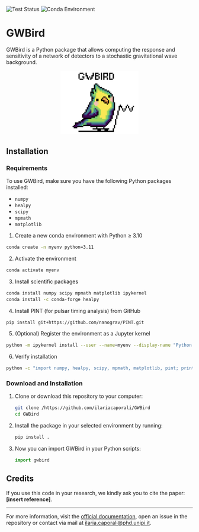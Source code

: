 ![Test Status](https://img.shields.io/badge/Tests-Passed-brightgreen)
![Conda Environment](https://img.shields.io/badge/environment-conda-green?logo=anaconda)


# GWBird 

GWBird is a Python package that allows computing the response and sensitivity of a network of detectors to a stochastic gravitational wave background.



<p align='center'>
   <img src='logo.png' alt='logo' width='210'>
</p>

## Installation

### Requirements

To use GWBird, make sure you have the following Python packages installed:

- `numpy`
- `healpy`
- `scipy`
- `mpmath`
- `matplotlib`

1. Create a new conda environment with Python ≥ 3.10
```sh
conda create -n myenv python=3.11
```

2. Activate the environment
```sh
conda activate myenv
```
3. Install scientific packages
```sh
conda install numpy scipy mpmath matplotlib ipykernel
conda install -c conda-forge healpy
```
4. Install PINT (for pulsar timing analysis) from GitHub
```sh
pip install git+https://github.com/nanograv/PINT.git
```
5. (Optional) Register the environment as a Jupyter kernel
```sh
python -m ipykernel install --user --name=myenv --display-name "Python (myenv)"
```
6. Verify installation
```sh
python -c "import numpy, healpy, scipy, mpmath, matplotlib, pint; print('✅ All packages installed correctly.')"
```

### Download and Installation

1. Clone or download this repository to your computer:

   ```sh
   git clone /https://github.com/ilariacaporali/GWBird
   cd GWBird
   ```

2. Install the package in your selected environment by running:

   ```sh
   pip install .
   ```

3. Now you can import GWBird in your Python scripts:

   ```python
   import gwbird
   ```

## Credits

If you use this code in your research, we kindly ask you to cite the paper: **[insert reference]**.

---

For more information, visit the [official documentation](#), open an issue in the repository or contact via mail at ilaria.caporali@phd.unipi.it.


